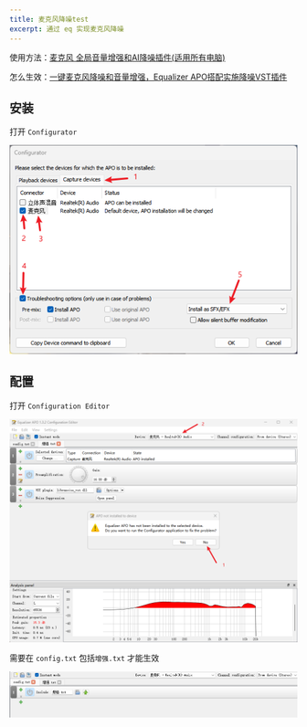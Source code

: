 ```yaml
---
title: 麦克风降噪test
excerpt: 通过 eq 实现麦克风降噪
---
```


使用方法：[麦克风 全局音量增强和AI降噪插件(适用所有电脑)](https://www.bilibili.com/video/BV13G411875w)

怎么生效：[一键麦克风降噪和音量增强，Equalizer APO搭配实施降噪VST插件](https://www.bilibili.com/video/BV17S4y1o7kK/?t=04m06s)

## 安装

打开 `Configurator`

![](/img/eq_configurator.png)

## 配置

打开 `Configuration Editor`

![](/img/eq_editor1.png)

需要在 `config.txt` 包括`增强.txt` 才能生效

![](/img/eq_editor2.png)
